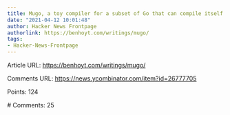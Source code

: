 ```yaml
---
title: Mugo, a toy compiler for a subset of Go that can compile itself
date: "2021-04-12 10:01:48"
author: Hacker News Frontpage
authorlink: https://benhoyt.com/writings/mugo/
tags:
- Hacker-News-Frontpage
---
```


<p>Article URL: <a href="https://benhoyt.com/writings/mugo/">https://benhoyt.com/writings/mugo/</a></p>
<p>Comments URL: <a href="https://news.ycombinator.com/item?id=26777705">https://news.ycombinator.com/item?id=26777705</a></p>
<p>Points: 124</p>
<p># Comments: 25</p>
